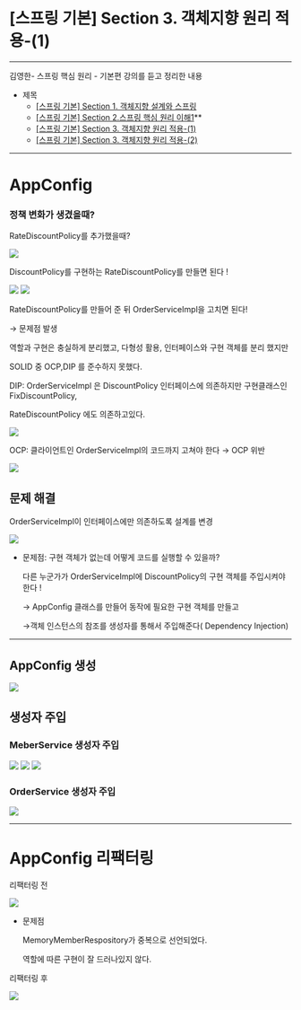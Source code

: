 # [스프링 기본] Section 3. 객체지향 원리 적용-(1)

---

김영한- 스프링 핵심 원리 - 기본편 강의를 듣고 정리한 내용

- 제목
    - [[스프링 기본] Section 1. 객체지향 설계와 스프링](https://www.notion.so/Section-1-803144bd18b048d9b38291c294d30be8?pvs=21)
    - [[스프링 기본] Section 2.스프링 핵심 원리 이해1](https://www.notion.so/Section-2-1-c8e4a1567c6f46b39dbbc62c59b4f2fd?pvs=21)**
    - [[스프링 기본] Section 3. 객체지향 원리 적용-(1)](https://www.notion.so/Section-3-1-163408c7a48c4e09a5db38ab73d9fb60?pvs=21)
    - [[스프링 기본] Section 3. 객체지향 원리 적용-(2)](https://www.notion.so/Section-3-2-2081960991f942fdbfe31675c3be1abc?pvs=21)

---

# AppConfig

### 정책 변화가 생겼을때?

RateDiscountPolicy를 추가했을때?

<img src="https://github.com/GYEONGDONGBAEK/SpringStudy/assets/122242439/7b4b4533-1af6-427f-a551-09a1b71c8766">

DiscountPolicy를 구현하는 RateDiscountPolicy를 만들면 된다 !

<img src="https://github.com/GYEONGDONGBAEK/SpringStudy/assets/122242439/84bb6a56-9e84-4cde-abac-fec1812f3fcf">

<img src="https://github.com/GYEONGDONGBAEK/SpringStudy/assets/122242439/9fb96e35-8a02-45b1-8023-fb55ee5ad575">

RateDiscountPolicy를 만들어 준 뒤 OrderServiceImpl을 고치면 된다!

→ 문제점 발생

역할과 구현은 충실하게 분리했고, 다형성 활용, 인터페이스와 구현 객체를 분리 했지만

SOLID 중 OCP,DIP 를 준수하지 못했다.

DIP: OrderServiceImpl 은 DiscountPolicy 인터페이스에 의존하지만 구현클래스인 FixDiscountPolicy,

RateDiscountPolicy 에도 의존하고있다.

<img src="https://github.com/GYEONGDONGBAEK/SpringStudy/assets/122242439/68b35a59-b026-4cd3-8ac5-b4ccaed11450">

OCP: 클라이언트인 OrderServiceImpl의 코드까지 고쳐야 한다 → OCP 위반

<img src="https://github.com/GYEONGDONGBAEK/SpringStudy/assets/122242439/bd4869d6-d1ad-4e10-b5b2-069ec50a7074">

## 문제 해결

OrderServiceImpl이 인터페이스에만 의존하도록 설계를 변경

<img src="https://github.com/GYEONGDONGBAEK/SpringStudy/assets/122242439/37a84bac-a2a8-4768-9f9f-ba54f9dfb85e">

- 문제점: 구현 객체가 없는데 어떻게 코드를 실행할 수 있을까?
    
    다른 누군가가 OrderServiceImpl에 DiscountPolicy의 구현 객체를 주입시켜야 한다 !
    
    → AppConfig 클래스를 만들어 동작에 필요한 구현 객체를 만들고
    
    →객체 인스턴스의 참조를 생성자를 통해서 주입해준다( Dependency Injection)
    

---

## AppConfig 생성

<img src="https://github.com/GYEONGDONGBAEK/SpringStudy/assets/122242439/19239d33-84ac-4aa6-868f-1674a1a5dc6c">

## 생성자 주입

### MeberService 생성자 주입

<img src="https://github.com/GYEONGDONGBAEK/SpringStudy/assets/122242439/c27f614a-a55e-4c84-8993-550ee357c50a">

<img src="https://github.com/GYEONGDONGBAEK/SpringStudy/assets/122242439/6b7f5329-181a-4591-9bd4-c3e7cf232cf7">

<img src="https://github.com/GYEONGDONGBAEK/SpringStudy/assets/122242439/5aba2f39-1b76-43bc-804e-510a5cc32217">

### OrderService 생성자 주입

<img src="https://github.com/GYEONGDONGBAEK/SpringStudy/assets/122242439/394c67fe-cf3b-4625-81e6-887b3e7d9ab0">

---

# AppConfig 리팩터링

리팩터링 전

<img src="https://github.com/GYEONGDONGBAEK/SpringStudy/assets/122242439/fd4bb4bc-95c1-4192-b892-5353a848f1bc">

- 문제점
    
    MemoryMemberRespository가 중복으로 선언되었다.
    
    역할에 따른 구현이 잘 드러나있지 않다.
    

리팩터링 후

<img src="https://github.com/GYEONGDONGBAEK/SpringStudy/assets/122242439/6a91bf8e-9015-4293-947b-8f8bf4d7959b">
